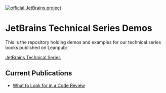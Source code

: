 [![official JetBrains project](http://jb.gg/badges/official-flat-square.svg)](https://confluence.jetbrains.com/display/ALL/JetBrains+on+GitHub)
# JetBrains Technical Series Demos

This is the repository holding demos and examples for our technical series books published on Leanpub:

[JetBrains Technical Series](https://leanpub.com/p/jetbrains)

## Current Publications

* [What to Look for in a Code Review](https://leanpub.com/whattolookforinacodereview)



